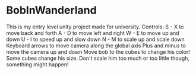 ﻿# BobInWanderland
This is my entry level unity project made for university. 
Controls: 
S - X to move back and forth 
A - D to move left and right
W - E to move up and down
U - I to speed up and slow down
N - M to scale up and scale down
Keyboard arrows to move camera along the global axis
Plus and minus to move the camera up and down
Move bob to the cubes to change his color!
Some cubes change his size.
Don't scale him too much or too little though, something might happen!
